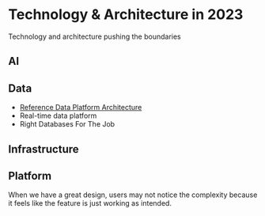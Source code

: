 # Technology & Architecture in 2023

Technology and architecture pushing the boundaries

## AI

## Data
* [Reference Data Platform Architecture](docs/DataPlatformArchitecture.md)
* Real-time data platform
* Right Databases For The Job

## Infrastructure

## Platform  




When we have a great design, users may not notice the complexity because it feels like the feature is just working as intended. 
